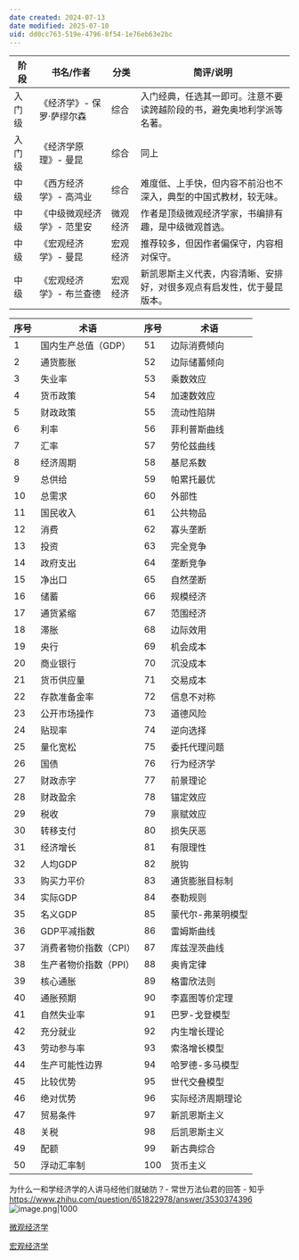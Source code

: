 ```yaml
---
date created: 2024-07-13
date modified: 2025-07-10
uid: dd0cc763-519e-4796-8f54-1e76eb63e2bc
---
```


| 阶段     | 书名/作者                           | 分类     | 简评/说明                                                                 |
|----------|-------------------------------------|----------|---------------------------------------------------------------------------|
| 入门级   |《经济学》- 保罗·萨缪尔森         | 综合     | 入门经典，任选其一即可。注意不要读跨越阶段的书，避免奥地利学派等名著。|
| 入门级   |《经济学原理》- 曼昆               | 综合     | 同上                                                                       |
| 中级     |《西方经济学》- 高鸿业             | 综合     | 难度低、上手快，但内容不前沿也不深入，典型的中国式教材，较无味。|
| 中级     |《中级微观经济学》- 范里安         | 微观经济 | 作者是顶级微观经济学家，书编排有趣，是中级微观首选。|
| 中级     |《宏观经济学》- 曼昆               | 宏观经济 | 推荐较多，但因作者偏保守，内容相对保守。|
| 中级     |《宏观经济学》- 布兰查德           | 宏观经济 | 新凯恩斯主义代表，内容清晰、安排好，对很多观点有启发性，优于曼昆版本。|

| 序号  | 术语           | 序号  | 术语        |
| --- | ------------ | --- | --------- |
| 1   | 国内生产总值（GDP）| 51  | 边际消费倾向    |
| 2   | 通货膨胀         | 52  | 边际储蓄倾向    |
| 3   | 失业率          | 53  | 乘数效应      |
| 4   | 货币政策         | 54  | 加速数效应     |
| 5   | 财政政策         | 55  | 流动性陷阱     |
| 6   | 利率           | 56  | 菲利普斯曲线    |
| 7   | 汇率           | 57  | 劳伦兹曲线     |
| 8   | 经济周期         | 58  | 基尼系数      |
| 9   | 总供给          | 59  | 帕累托最优     |
| 10  | 总需求          | 60  | 外部性       |
| 11  | 国民收入         | 61  | 公共物品      |
| 12  | 消费           | 62  | 寡头垄断      |
| 13  | 投资           | 63  | 完全竞争      |
| 14  | 政府支出         | 64  | 垄断竞争      |
| 15  | 净出口          | 65  | 自然垄断      |
| 16  | 储蓄           | 66  | 规模经济      |
| 17  | 通货紧缩         | 67  | 范围经济      |
| 18  | 滞胀           | 68  | 边际效用      |
| 19  | 央行           | 69  | 机会成本      |
| 20  | 商业银行         | 70  | 沉没成本      |
| 21  | 货币供应量        | 71  | 交易成本      |
| 22  | 存款准备金率       | 72  | 信息不对称     |
| 23  | 公开市场操作       | 73  | 道德风险      |
| 24  | 贴现率          | 74  | 逆向选择      |
| 25  | 量化宽松         | 75  | 委托代理问题    |
| 26  | 国债           | 76  | 行为经济学     |
| 27  | 财政赤字         | 77  | 前景理论      |
| 28  | 财政盈余         | 78  | 锚定效应      |
| 29  | 税收           | 79  | 禀赋效应      |
| 30  | 转移支付         | 80  | 损失厌恶      |
| 31  | 经济增长         | 81  | 有限理性      |
| 32  | 人均GDP        | 82  | 脱钩        |
| 33  | 购买力平价        | 83  | 通货膨胀目标制   |
| 34  | 实际GDP        | 84  | 泰勒规则      |
| 35  | 名义GDP        | 85  | 蒙代尔-弗莱明模型 |
| 36  | GDP平减指数      | 86  | 雷姆斯曲线     |
| 37  | 消费者物价指数（CPI）| 87  | 库兹涅茨曲线    |
| 38  | 生产者物价指数（PPI）| 88  | 奥肯定律      |
| 39  | 核心通胀         | 89  | 格雷欣法则     |
| 40  | 通胀预期         | 90  | 李嘉图等价定理   |
| 41  | 自然失业率        | 91  | 巴罗-戈登模型   |
| 42  | 充分就业         | 92  | 内生增长理论    |
| 43  | 劳动参与率        | 93  | 索洛增长模型    |
| 44  | 生产可能性边界      | 94  | 哈罗德-多马模型  |
| 45  | 比较优势         | 95  | 世代交叠模型    |
| 46  | 绝对优势         | 96  | 实际经济周期理论  |
| 47  | 贸易条件         | 97  | 新凯恩斯主义    |
| 48  | 关税           | 98  | 后凯恩斯主义    |
| 49  | 配额           | 99  | 新古典综合     |
| 50  | 浮动汇率制        | 100 | 货币主义      |

为什么一和学经济学的人讲马经他们就破防？- 常世万法仙君的回答 - 知乎  
https://www.zhihu.com/question/651822978/answer/3530374396  
![image.png|1000](https://imagehosting4picgo.oss-cn-beijing.aliyuncs.com/imagehosting/fix-dir%2Fpicgo%2Fpicgo-clipboard-images%2F2024%2F07%2F13%2F20-04-42-dc4e8609100c7a7cd522ac596bd66f4c-20240713200442-b043e1.png)

[微观经济学](微观经济学.md)

[宏观经济学](宏观经济学)
